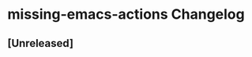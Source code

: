 <!-- Keep a Changelog guide -> https://keepachangelog.com -->

# missing-emacs-actions Changelog

## [Unreleased]